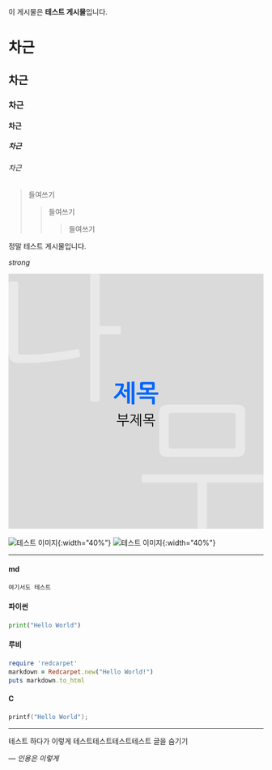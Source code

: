 이 게시물은 **테스트 게시물**입니다.

# 차근
## 차근
### 차근
#### 차근
##### 차근
###### 차근

> 들여쓰기
>> 들여쓰기
>>> 들여쓰기

정말 테스트 게시물입니다.

<em>strong</em>

![테스트 이미지](thumbnail.png)

![테스트 이미지](/assets/images/project/drawing/example2.png){:width="40%"}
![테스트 이미지](/assets/images/project/drawing/example3.png){:width="40%"}

---

#### md

```md
여기서도 테스트
```

#### 파이썬

```python
print("Hello World")
```

#### 루비

```ruby
require 'redcarpet'
markdown = Redcarpet.new("Hello World!")
puts markdown.to_html
```

#### C

```c
printf("Hello World");
```

---

테스트 하다가 이렇게 <span class="spoiler">테스트테스트테스트테스트</span> 글을 숨기기

<cite>— 인용은 이렇게</cite>
